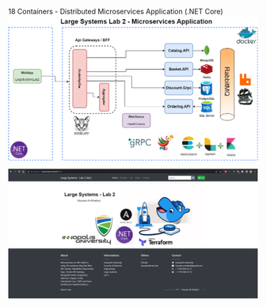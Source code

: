 18 Containers - Distributed Microservices Application (.NET Core)
![microservices_remastered](https://raw.githubusercontent.com/husseinahmed-dev/LS-Lab2/main/LS%20Lab%202-Page-4.png)

![microservces_webapp_frontpage_largesystems](https://raw.githubusercontent.com/husseinahmed-dev/LS-Lab2/main/Figure-3.jpg)
